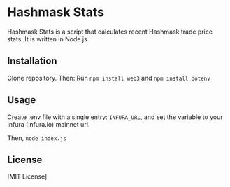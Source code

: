 # Hashmask Stats

Hashmask Stats is a script that calculates recent Hashmask trade price stats. It is written in Node.js.

## Installation

Clone repository. Then:
Run `npm install web3` and `npm install dotenv`

## Usage

Create .env file with a single entry: `INFURA_URL`, and set the variable to your Infura (infura.io) mainnet url.

Then,
`node index.js`


## License

[MIT License]